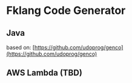 # Fklang Code Generator

## Java

based on: [https://github.com/udoprog/genco](https://github.com/udoprog/genco)

[//]: # (Todo: add processing for item)

## AWS Lambda (TBD)

